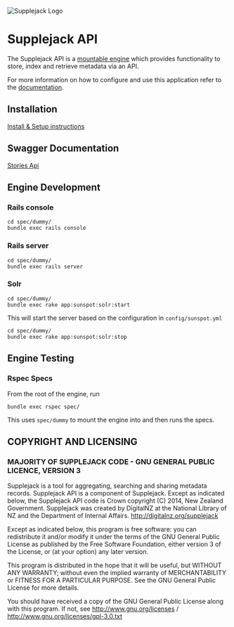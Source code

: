 ![Supplejack Logo](https://https://raw.githubusercontent.com/DigitalNZ/supplejack_manager/main/app/assets/images/logo.png)

# Supplejack API

The Supplejack API is a [mountable engine](http://guides.rubyonrails.org/engines.html) which provides functionality to store, index and retrieve metadata via an API.

For more information on how to configure and use this application refer to the [documentation](http://digitalnz.github.io/supplejack).

## Installation

[Install & Setup instructions](http://digitalnz.github.io/supplejack/start/development-setup.html)


## Swagger Documentation

[Stories Api](https://swaggerhub.com/api/DigitalNZ/supplejack-stories-api/3.0.0)

## Engine Development

### Rails console

```
cd spec/dummy/
bundle exec rails console
```

### Rails server

```
cd spec/dummy/
bundle exec rails server
```

### Solr

```
cd spec/dummy/
bundle exec rake app:sunspot:solr:start
```

This will start the server based on the configuration in `config/sunspot.yml`

```
cd spec/dummy/
bundle exec rake app:sunspot:solr:stop
```

## Engine Testing

### Rspec Specs

From the root of the engine, run

```
bundle exec rspec spec/
```

This uses `spec/dummy` to mount the engine into and then runs the specs.

## COPYRIGHT AND LICENSING

### MAJORITY OF SUPPLEJACK CODE - GNU GENERAL PUBLIC LICENCE, VERSION 3

Supplejack is a tool for aggregating, searching and sharing metadata records. Supplejack API is a component of Supplejack. Except as indicated below, the Supplejack API code is Crown copyright (C) 2014, New Zealand Government. Supplejack was created by DigitalNZ at the National Library of NZ and the Department of Internal Affairs. http://digitalnz.org/supplejack

Except as indicated below, this program is free software: you can redistribute it and/or modify it under the terms of the GNU General Public License as published by the Free Software Foundation, either version 3 of the License, or (at your option) any later version.

This program is distributed in the hope that it will be useful, but WITHOUT ANY WARRANTY; without even the implied warranty of MERCHANTABILITY or FITNESS FOR A PARTICULAR PURPOSE. See the GNU General Public License for more details.

You should have received a copy of the GNU General Public License along with this program. If not, see http://www.gnu.org/licenses / http://www.gnu.org/licenses/gpl-3.0.txt
